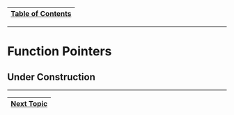 |[Table of Contents](/00-Table-of-Contents.md)|
|---|

---

# Function Pointers

## Under Construction

---

|[Next Topic](/11_Pointers_Arrays/12_double_pointers.md)|
|---|
